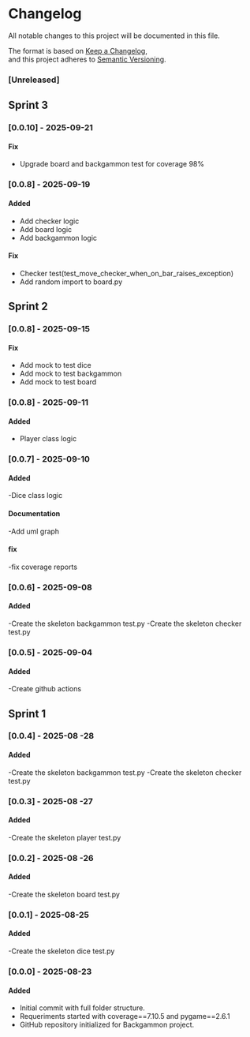 # Changelog

All notable changes to this project will be documented in this file.  

The format is based on [Keep a Changelog](https://keepachangelog.com/en/1.1.0/),  
and this project adheres to [Semantic Versioning](https://semver.org/spec/v2.0.0.html).

### [Unreleased]
## Sprint 3

### [0.0.10] - 2025-09-21
#### Fix
- Upgrade board and backgammon test for coverage 98%

### [0.0.8] - 2025-09-19
#### Added
- Add checker logic
- Add board logic
- Add backgammon logic

#### Fix
- Checker test(test_move_checker_when_on_bar_raises_exception)
- Add random import to board.py

## Sprint 2

### [0.0.8] - 2025-09-15

#### Fix
- Add mock to test dice
- Add mock to test backgammon
- Add mock to test board

### [0.0.8] - 2025-09-11

#### Added
- Player class logic

### [0.0.7] - 2025-09-10

#### Added
-Dice class logic

#### Documentation
-Add uml graph

#### fix
-fix coverage reports


### [0.0.6] - 2025-09-08

#### Added
-Create the skeleton backgammon test.py
-Create the skeleton checker test.py

### [0.0.5] - 2025-09-04

#### Added
-Create github actions

## Sprint 1

### [0.0.4] - 2025-08 -28

#### Added
-Create the skeleton backgammon test.py
-Create the skeleton checker test.py

### [0.0.3] - 2025-08 -27

#### Added
-Create the skeleton player test.py

### [0.0.2] - 2025-08 -26

#### Added
-Create the skeleton board test.py

### [0.0.1] - 2025-08-25

#### Added
-Create the skeleton dice test.py

### [0.0.0] - 2025-08-23

#### Added
- Initial commit with full folder structure.
- Requeriments started with coverage==7.10.5 and pygame==2.6.1
- GitHub repository initialized for Backgammon project.  